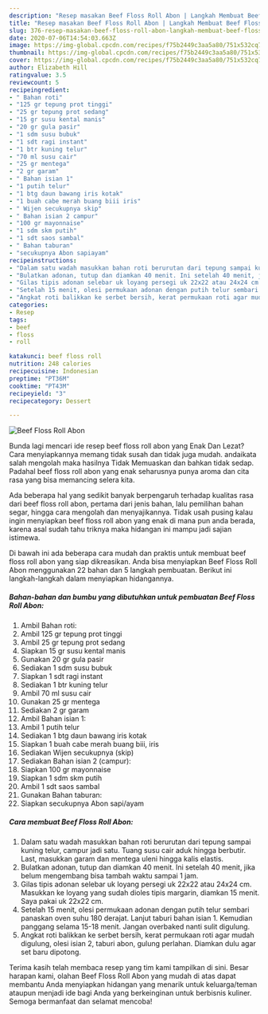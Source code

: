 ```yaml
---
description: "Resep masakan Beef Floss Roll Abon | Langkah Membuat Beef Floss Roll Abon Yang Menggugah Selera"
title: "Resep masakan Beef Floss Roll Abon | Langkah Membuat Beef Floss Roll Abon Yang Menggugah Selera"
slug: 376-resep-masakan-beef-floss-roll-abon-langkah-membuat-beef-floss-roll-abon-yang-menggugah-selera
date: 2020-07-06T14:54:03.663Z
image: https://img-global.cpcdn.com/recipes/f75b2449c3aa5a80/751x532cq70/beef-floss-roll-abon-foto-resep-utama.jpg
thumbnail: https://img-global.cpcdn.com/recipes/f75b2449c3aa5a80/751x532cq70/beef-floss-roll-abon-foto-resep-utama.jpg
cover: https://img-global.cpcdn.com/recipes/f75b2449c3aa5a80/751x532cq70/beef-floss-roll-abon-foto-resep-utama.jpg
author: Elizabeth Hill
ratingvalue: 3.5
reviewcount: 5
recipeingredient:
- " Bahan roti"
- "125 gr tepung prot tinggi"
- "25 gr tepung prot sedang"
- "15 gr susu kental manis"
- "20 gr gula pasir"
- "1 sdm susu bubuk"
- "1 sdt ragi instant"
- "1 btr kuning telur"
- "70 ml susu cair"
- "25 gr mentega"
- "2 gr garam"
- " Bahan isian 1"
- "1 putih telur"
- "1 btg daun bawang iris kotak"
- "1 buah cabe merah buang biii iris"
- " Wijen secukupnya skip"
- " Bahan isian 2 campur"
- "100 gr mayonnaise"
- "1 sdm skm putih"
- "1 sdt saos sambal"
- " Bahan taburan"
- "secukupnya Abon sapiayam"
recipeinstructions:
- "Dalam satu wadah masukkan bahan roti berurutan dari tepung sampai kuning telur, campur jadi satu. Tuang susu cair aduk hingga berbutir. Last, masukkan garam dan mentega uleni hingga kalis elastis."
- "Bulatkan adonan, tutup dan diamkan 40 menit. Ini setelah 40 menit, jika belum mengembang bisa tambah waktu sampai 1 jam."
- "Gilas tipis adonan selebar uk loyang persegi uk 22x22 atau 24x24 cm. Masukkan ke loyang yang sudah dioles tipis margarin, diamkan 15 menit. Saya pakai uk 22x22 cm."
- "Setelah 15 menit, olesi permukaan adonan dengan putih telur sembari panaskan oven suhu 180 derajat. Lanjut taburi bahan isian 1. Kemudian panggang selama 15-18 menit. Jangan overbaked nanti sulit digulung."
- "Angkat roti balikkan ke serbet bersih, kerat permukaan roti agar mudah digulung, olesi isian 2, taburi abon, gulung perlahan. Diamkan dulu agar set baru dipotong."
categories:
- Resep
tags:
- beef
- floss
- roll

katakunci: beef floss roll 
nutrition: 248 calories
recipecuisine: Indonesian
preptime: "PT36M"
cooktime: "PT43M"
recipeyield: "3"
recipecategory: Dessert

---
```



![Beef Floss Roll Abon](https://img-global.cpcdn.com/recipes/f75b2449c3aa5a80/751x532cq70/beef-floss-roll-abon-foto-resep-utama.jpg)

Bunda lagi mencari ide resep beef floss roll abon yang Enak Dan Lezat? Cara menyiapkannya memang tidak susah dan tidak juga mudah. andaikata salah mengolah maka hasilnya Tidak Memuaskan dan bahkan tidak sedap. Padahal beef floss roll abon yang enak seharusnya punya aroma dan cita rasa yang bisa memancing selera kita.

Ada beberapa hal yang sedikit banyak berpengaruh terhadap kualitas rasa dari beef floss roll abon, pertama dari jenis bahan, lalu pemilihan bahan segar, hingga cara mengolah dan menyajikannya. Tidak usah pusing kalau ingin menyiapkan beef floss roll abon yang enak di mana pun anda berada, karena asal sudah tahu triknya maka hidangan ini mampu jadi sajian istimewa.




Di bawah ini ada beberapa cara mudah dan praktis untuk membuat beef floss roll abon yang siap dikreasikan. Anda bisa menyiapkan Beef Floss Roll Abon menggunakan 22 bahan dan 5 langkah pembuatan. Berikut ini langkah-langkah dalam menyiapkan hidangannya.

<!--inarticleads1-->

##### Bahan-bahan dan bumbu yang dibutuhkan untuk pembuatan Beef Floss Roll Abon:

1. Ambil  Bahan roti:
1. Ambil 125 gr tepung prot tinggi
1. Ambil 25 gr tepung prot sedang
1. Siapkan 15 gr susu kental manis
1. Gunakan 20 gr gula pasir
1. Sediakan 1 sdm susu bubuk
1. Siapkan 1 sdt ragi instant
1. Sediakan 1 btr kuning telur
1. Ambil 70 ml susu cair
1. Gunakan 25 gr mentega
1. Sediakan 2 gr garam
1. Ambil  Bahan isian 1:
1. Ambil 1 putih telur
1. Sediakan 1 btg daun bawang iris kotak
1. Siapkan 1 buah cabe merah buang biii, iris
1. Sediakan  Wijen secukupnya (skip)
1. Sediakan  Bahan isian 2 (campur):
1. Siapkan 100 gr mayonnaise
1. Siapkan 1 sdm skm putih
1. Ambil 1 sdt saos sambal
1. Gunakan  Bahan taburan:
1. Siapkan secukupnya Abon sapi/ayam




<!--inarticleads2-->

##### Cara membuat Beef Floss Roll Abon:

1. Dalam satu wadah masukkan bahan roti berurutan dari tepung sampai kuning telur, campur jadi satu. Tuang susu cair aduk hingga berbutir. Last, masukkan garam dan mentega uleni hingga kalis elastis.
1. Bulatkan adonan, tutup dan diamkan 40 menit. Ini setelah 40 menit, jika belum mengembang bisa tambah waktu sampai 1 jam.
1. Gilas tipis adonan selebar uk loyang persegi uk 22x22 atau 24x24 cm. Masukkan ke loyang yang sudah dioles tipis margarin, diamkan 15 menit. Saya pakai uk 22x22 cm.
1. Setelah 15 menit, olesi permukaan adonan dengan putih telur sembari panaskan oven suhu 180 derajat. Lanjut taburi bahan isian 1. Kemudian panggang selama 15-18 menit. Jangan overbaked nanti sulit digulung.
1. Angkat roti balikkan ke serbet bersih, kerat permukaan roti agar mudah digulung, olesi isian 2, taburi abon, gulung perlahan. Diamkan dulu agar set baru dipotong.




Terima kasih telah membaca resep yang tim kami tampilkan di sini. Besar harapan kami, olahan Beef Floss Roll Abon yang mudah di atas dapat membantu Anda menyiapkan hidangan yang menarik untuk keluarga/teman ataupun menjadi ide bagi Anda yang berkeinginan untuk berbisnis kuliner. Semoga bermanfaat dan selamat mencoba!

